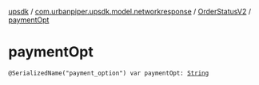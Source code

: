 [upsdk](../../index.md) / [com.urbanpiper.upsdk.model.networkresponse](../index.md) / [OrderStatusV2](index.md) / [paymentOpt](./payment-opt.md)

# paymentOpt

`@SerializedName("payment_option") var paymentOpt: `[`String`](https://kotlinlang.org/api/latest/jvm/stdlib/kotlin/-string/index.html)